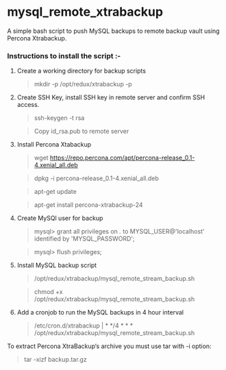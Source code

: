 # mysql_remote_xtrabackup

A simple bash script to push MySQL backups to remote backup vault using Percona Xtrabackup. 


### Instructions to install the script :-

1. Create a working directory for backup scripts
   > mkdir -p /opt/redux/xtrabackup -p

2. Create SSH Key, install SSH key in remote server and confirm SSH access.

   > ssh-keygen -t rsa
   
   > Copy id_rsa.pub to remote server

3. Install Percona Xtabackup

   > wget https://repo.percona.com/apt/percona-release_0.1-4.xenial_all.deb

   > dpkg -i percona-release_0.1-4.xenial_all.deb

   > apt-get update

   > apt-get install percona-xtrabackup-24


4. Create MySQl user for backup

   > mysql> grant all privileges on *.* to MYSQL_USER@'localhost' identified by 'MYSQL_PASSWORD';
   
   > mysql> flush privileges;

5. Install MySQL backup script

   > /opt/redux/xtrabackup/mysql_remote_stream_backup.sh
   
   > chmod +x   /opt/redux/xtrabackup/mysql_remote_stream_backup.sh
    
6. Add a cronjob to run the MySQL backups in 4 hour interval

   > /etc/cron.d/xtrabackup | * */4 * * *   /opt/redux/xtrabackup/mysql_remote_stream_backup.sh


To extract Percona XtraBackup‘s archive you must use tar with -i option:

  > tar -xizf backup.tar.gz
